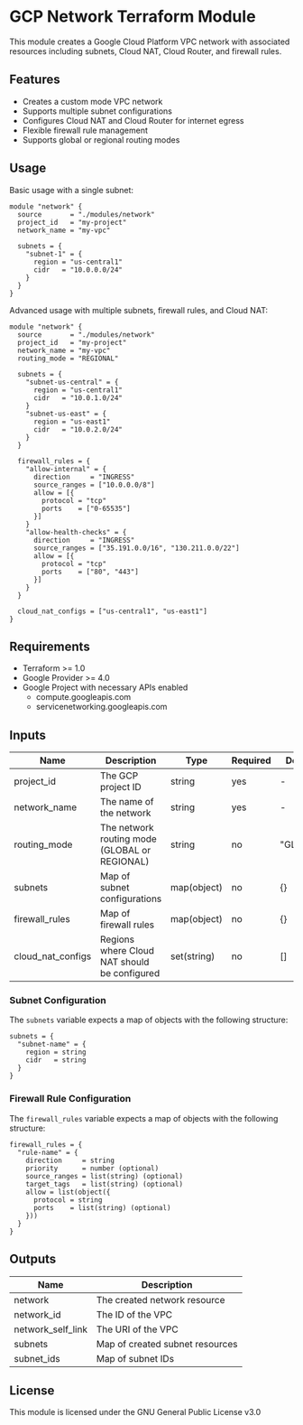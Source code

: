 # GCP Network Terraform Module

This module creates a Google Cloud Platform VPC network with associated resources including subnets, Cloud NAT, Cloud Router, and firewall rules.

## Features

- Creates a custom mode VPC network
- Supports multiple subnet configurations
- Configures Cloud NAT and Cloud Router for internet egress
- Flexible firewall rule management
- Supports global or regional routing modes

## Usage

Basic usage with a single subnet:

```hcl
module "network" {
  source       = "./modules/network"
  project_id   = "my-project"
  network_name = "my-vpc"
  
  subnets = {
    "subnet-1" = {
      region = "us-central1"
      cidr   = "10.0.0.0/24"
    }
  }
}
```

Advanced usage with multiple subnets, firewall rules, and Cloud NAT:

```hcl
module "network" {
  source       = "./modules/network"
  project_id   = "my-project"
  network_name = "my-vpc"
  routing_mode = "REGIONAL"
  
  subnets = {
    "subnet-us-central" = {
      region = "us-central1"
      cidr   = "10.0.1.0/24"
    }
    "subnet-us-east" = {
      region = "us-east1"
      cidr   = "10.0.2.0/24"
    }
  }
  
  firewall_rules = {
    "allow-internal" = {
      direction     = "INGRESS"
      source_ranges = ["10.0.0.0/8"]
      allow = [{
        protocol = "tcp"
        ports    = ["0-65535"]
      }]
    }
    "allow-health-checks" = {
      direction     = "INGRESS"
      source_ranges = ["35.191.0.0/16", "130.211.0.0/22"]
      allow = [{
        protocol = "tcp"
        ports    = ["80", "443"]
      }]
    }
  }
  
  cloud_nat_configs = ["us-central1", "us-east1"]
}
```

## Requirements

- Terraform >= 1.0
- Google Provider >= 4.0
- Google Project with necessary APIs enabled
  - compute.googleapis.com
  - servicenetworking.googleapis.com

## Inputs

| Name | Description | Type | Required | Default |
|------|-------------|------|----------|---------|
| project_id | The GCP project ID | string | yes | - |
| network_name | The name of the network | string | yes | - |
| routing_mode | The network routing mode (GLOBAL or REGIONAL) | string | no | "GLOBAL" |
| subnets | Map of subnet configurations | map(object) | no | {} |
| firewall_rules | Map of firewall rules | map(object) | no | {} |
| cloud_nat_configs | Regions where Cloud NAT should be configured | set(string) | no | [] |

### Subnet Configuration

The `subnets` variable expects a map of objects with the following structure:

```hcl
subnets = {
  "subnet-name" = {
    region = string
    cidr   = string
  }
}
```

### Firewall Rule Configuration

The `firewall_rules` variable expects a map of objects with the following structure:

```hcl
firewall_rules = {
  "rule-name" = {
    direction     = string
    priority      = number (optional)
    source_ranges = list(string) (optional)
    target_tags   = list(string) (optional)
    allow = list(object({
      protocol = string
      ports    = list(string) (optional)
    }))
  }
}
```

## Outputs

| Name | Description |
|------|-------------|
| network | The created network resource |
| network_id | The ID of the VPC |
| network_self_link | The URI of the VPC |
| subnets | Map of created subnet resources |
| subnet_ids | Map of subnet IDs |

## License

This module is licensed under the GNU General Public License v3.0
